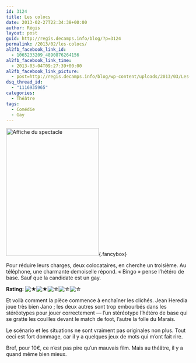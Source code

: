 ```yaml
---
id: 3124
title: Les colocs
date: 2013-02-27T22:34:38+00:00
author: Régis
layout: post
guid: http://regis.decamps.info/blog/?p=3124
permalink: /2013/02/les-colocs/
al2fb_facebook_link_id:
  - 1065233209_4890876264156
al2fb_facebook_link_time:
  - 2013-03-04T09:27:39+00:00
al2fb_facebook_link_picture:
  - post=http://regis.decamps.info/blog/wp-content/uploads/2013/03/Les-colocs-254x350.jpeg
dsq_thread_id:
  - "1116935965"
categories:
  - Théâtre
tags:
  - Comédie
  - Gay
---
```

[<img src="http://regis.decamps.info/blog/wp-content/uploads/2013/03/Les-colocs-254x350.jpeg" alt="Affiche du spectacle" width="254" height="350" class="alignright size-medium wp-image-3125" srcset="http://regis.decamps.info/blog/wp-content/uploads/2013/03/Les-colocs-254x350.jpeg 254w, http://regis.decamps.info/blog/wp-content/uploads/2013/03/Les-colocs-217x300.jpeg 217w, http://regis.decamps.info/blog/wp-content/uploads/2013/03/Les-colocs.jpeg 363w" sizes="(max-width: 254px) 100vw, 254px" />](http://regis.decamps.info/blog/wp-content/uploads/2013/03/Les-colocs.jpeg){.fancybox}

Pour réduire leurs charges, deux colocataires, en cherche un troisième. Au téléphone, une charmante demoiselle répond. « Bingo » pense l&rsquo;hétéro de base. Sauf que la candidate est un gay.
  


**Rating:**&nbsp;![&#9733;](http://regis.decamps.info/blog/wp-content/plugins/xavins-review-ratings/default/star.png "2/5")![&#9733;](http://regis.decamps.info/blog/wp-content/plugins/xavins-review-ratings/default/star.png "2/5")![&#9734;](http://regis.decamps.info/blog/wp-content/plugins/xavins-review-ratings/default/blank_star.png "2/5")![&#9734;](http://regis.decamps.info/blog/wp-content/plugins/xavins-review-ratings/default/blank_star.png "2/5")![&#9734;](http://regis.decamps.info/blog/wp-content/plugins/xavins-review-ratings/default/blank_star.png "2/5")&nbsp;


  
<!--more-->


  
Et voilà comment la pièce commence à enchaîner les clichés. Jean Heredia joue très bien Jano ; les deux autres sont trop embourbés dans les stéréotypes pour jouer correctement &#8212; l&rsquo;un stéréotype l&rsquo;hétéro de base qui se gratte les couilles devant le match de foot, l&rsquo;autre la folle du Marais.

Le scénario et les situations ne sont vraiment pas originales non plus. Tout ceci est fort dommage, car il y a quelques jeux de mots qui m&rsquo;ont fait rire. 

Bref, pour 10€, ce n&rsquo;est pas pire qu&rsquo;un mauvais film. Mais au théâtre, il y a quand même bien mieux.